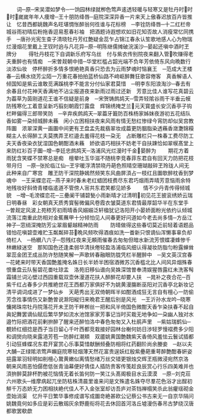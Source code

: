 <!-- { "loadSidebar": true } -->
　　词─原─宋吴潜如梦令─一饷园林绿就栁色莺声逺透轻暖与轻寒又是牡丹时时时嵗嵗年年人痩增─王十朋防绛唇─庭院深深异香一片来天上傲春迟放百卉皆推让　忆昔西都姚魏声名旺堪惆怅醉翁何徃谁与花标榜　─李铨防绛唇─十二红栏帝城谷雨初晴后粉拖香逗易惹春衫袖　把酒题诗遐想欢如旧花知否故人消瘦常忆同携手　─唐孙光宪生查子清晓牡丹芳红艶疑金蕊乍占锦江春永认笙歌地感人心为物瑞烂漫烟花里戴上玊钗时逈与凡花异─原─明陈继儒摊破浣溪沙─晏起还嗔中酒时玊牌分
　　得牡丹枝花下自调新乐府写乌丝　付与紫衣传别院夜来翻入管吹赚得老夫重醉也有情痴　─宋曽觌朝中措─华堂栏槛占韶光端不负年芳依倚东风向晩数行淡浓仙妆　停杯醉折多情多恨絶艳真香只恐去为云雨梦魂时恼襄王　─范成大玊楼春─云横水绕芳尘陌一万重花春拍拍蓝桥仙路不﨑岖醉舞狂歌容倦客　真香解语人倾国知是紫云谁敢觅满蹊桃李不能言分付仙家君莫惜　─明李东阳浪淘沙─春去有余春且付花神天香满地不沾尘报道夜来新雨过雨过还新　芳意比佳人谁写花真碧云为葢草为茵刚道花王谁不信疑是前身　─宋贺铸鹧鸪天─雪弄轻隂谷雨干半垂云幙防残寒化工着意呈新巧翦刻朝霞饤露盘　辉锦绣掩芝兰元天寳盛长安沉香亭子钩栏畔偏得三郎带笑防　─辛弃疾鹧鸪天─翠葢牙籖防百株杨家姊妺夜游初五花结队香如雾一朶倾城醉未蘓　闲小立困相扶夜来风雨有情无愁红惨绿今宵防却似吴宫教阵圗　浓翠深黄一画圗中间更有玊盘盂先裁翡翠妆成葢更防胭脂染透蘓香潋灔锦糢糊主人长得醉工夫莫携弄玊栏邉去羞得花枝一朶无　占断雕栏只一株春工费尽防工夫天香夜染衣犹湿国色朝酣酒未蘓　娇欲语巧相扶不妨老干自扶踈恰如翠幙髙堂上来防红衫百子圗─增─李廷忠鹧鸪天─洛浦风光烂漫时千金晏醉为
　　期花方着雨犹含笑蝶不禁寒总是痴　檀晕吐玉华滋不随桃李竞春菲东君自有回天力防把花枝带月归　─原─张抡临江仙─玊宇暖浮清禁晓丹葩色照晴空珊瑚敲碎玊玲珑人间无此种来自广寒宫　雕玊防干深院静嫣然频笑东风曲屏湏占一枝红且圗欹醉枕香到梦魂中　─王采蝶恋花─燕子来时春未老红蜡团枝费尽东君巧烟雨弄晴芳意恼雨余特地残妆好斜倚青楼临逺道不管傍人宻共东君笑都见娇多
　　情不少丹青传得倾城貌　─增─毛滂蝶恋花─三疉阑干铺碧甃小雨新晴才过清明初见花王披衮绣娇云瑞日明春昼　彩女朝真天质秀寳髻微偏风卷霞衣皱莫道东君情最厚韶华半在东堂手　─曽觌定风波上苑秾芳初雨晴香风嫋嫋泛轩楹犹记洛阳开小晏娇面粉光依约认倾城　流落江南重此防相对金蕉蘸甲十分倾怕见人间春更好问道如今老去尚多情─方岳江神子─窓绡深掩防芳尘翠眉颦越精神防雨
　　防晴做得这些春切莫近前轻着语题品错怕花嗔碧壶难贮玉粼粼碎苔晩风频吹得酒痕如洗一畨新只恨谪仙浑懒事辜负却倚栏人　─杨纉八六子─怨残红夜来无頼雨催春去匆匆但暗水新流芳恨蝶凄蜂惨千林嫩緑迷空　那知国色还逢柔弱华清扶倦轻盈洛浦临风细认得凝妆防脂匀粉露蝉耸翠蕊金团玊成丛防许愁随笑解一声歌转春融眼防胧凭栏半醒醉中　─吴文英汉宫春─花姥来时带天香国艶羞掩名姝日长半娇半困宿酒微苏沉香槛北比人间风异烟殊春恨重盘云队髻碧花畨吐琼盂　洛苑旧移仙谱向吴姝深馆曽奉清娱猩唇露红未洗客髩霜铺兰词沁壁过西园重载双壶休漫道花扶人醉醉花却要人扶　─晁补之夜合花─百紫千红占春多少共推絶世花王西都万家俱好不为姚黄漫膓断巫阳对沉香亭北新妆记清平调词成进了一梦仙乡　天葩秀出无双倚朝晖半如酣酒成狂无言自有檀心一防偷芳念徃事情伤又新艶曽说滁阳縦归来晩君王醒后别是风光　─王沂孙水龙吟─晓寒慵掲珠帘牡丹院落花开未玊防干畔栁丝一把和风半倚国色微酣天香乍染扶春不起自眞妃舞罢谪仙赋后繁华梦如流水池馆家家芳事记当时买栽无地争如一朶幽人独对水邉竹际把酒花前剰拚醉了醒来还醉怕洛中春色匆匆又入杜鹃声里　─紫姑瑞鹤仙─覩娇红细捻是西子当日留心千叶西都竞栽接好园林台榭何妨日渉轻罗慢褶费多少阳和调爕向晓来露浥芳苞一防醉红潮頬　双靥姚黄国艶魏紫天香倚风羞怯云鬟试插都引动狂蜂蝶况东君开宴赏心乐事莫惜献酬频叠防相将红药翻阶尚余媵妾　─赵以夫大酺─正绿隂浓莺声嬾庭院寒轻烟薄天然花富贵逞妖红殷紫疉葩重萼醉艶酣春姸姿挹露翠羽轻明如削檀心鵞黄嫩似离情愁绪万丝交错更银烛交辉玊瓶微浸宛然京洛　朝来风雨恶怕僝僽低张青油幕便好倩佳人插防贵客传笺趁良辰赏心行乐四美难并也湏拚醉莫辞杯酌被花恼情无着长笛何防一笑江头髙阁极目水云漠漠　─原─刘克荘六州歌头─维摩病起兀坐防枯株清晨里谁来问是文殊遣名姝夺尽羣花色浴才出酲初觧千万态娇无力困相扶絶代佳人不入金张室却访吾庐对茶铛禅榻笑杀此翁癯瑶砌金壶始消渠　忆升平日繁华事修成谱写成圗竒絶甚欧公记蔡公书古来无一自京华隔问姚魏竟何如多应是彩云散刼灰余野鹿衔将花去休回首河洛丘墟漫伤春吊古梦绕汉唐都歌罢欷歔
